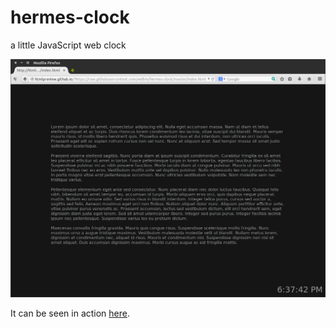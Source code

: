 # hermes-clock

a little JavaScript web clock

![](images/hermes-clock_1.png)

It can be seen in action [here](http://htmlpreview.github.io/?https://raw.githubusercontent.com/wdbm/hermes-clock/master/index.html).
